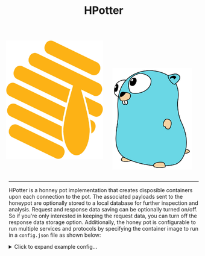<html>
<body>
<div align="center">
  <h1>HPotter</h1>
  <br>
  <div style="display: flex; align-items: center; justify-content: center;">
      <img src="./static/honeypot.png" style="width: 256.5px; height: 315px; margin-left: -25px;">
      <img src="./static/gopher.svg" style="width: 211.5px; height: 270px; padding-top: 100px; padding-left: 25px;">
  </div>

</div>
<br>
<hr>
</body>
</html>

HPotter is a honney pot implementation that creates disposible containers upon each connection to the pot. The associated payloads sent to the honeypot are optionally stored to a local database for further inspection and analysis. Request and response data saving can be optionally turned on/off. So if you're only interested in keeping the request data, you can turn off the response data storage option. Additionally, the honey pot is configurable to run multiple services and protocols by specifying the container image to run in a `config.json` file as shown below:

<details>
  <summary>Click to expand example config...</summary>

```json
{
  "services": [
    {
      "image_name": "cowrie/cowrie:latest",
      "service_name": "ssh",
      "listen_port": 2222,
      "listen_proto": "tcp",
      "request_save": true,
      "response_save": true,
      "collect_credentials": true,
      "socket_timeout": 10
    },
    {
      "image_name": "cowrie/cowrie:latest",
      "listen_port": 2223,
      "listen_proto": "tcp",
      "request_save": true,
      "response_save": true,
      "socket_timeout": 10,
      "collect_credentials": true,
      "envvars": [
        {
          "key": "COWRIE_TELNET_ENABLED",
          "value": "yes"
        }
      ]
    }
  ],
  "db_config": {
    "db_type": "postgres",
    "user": "",
    "password": "",
    "image_name": "postgres:17.6"
  }
}
```

</details>
